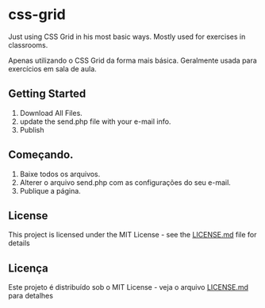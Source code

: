 # css-grid

Just using CSS Grid in his most basic ways.
Mostly used for exercises in classrooms.

Apenas utilizando o CSS Grid da forma mais básica. 
Geralmente usada para exercícios em sala de aula.

## Getting Started

1. Download All Files. 
2. update the send.php file with your e-mail info. 
3. Publish

## Começando. 

1. Baixe todos os arquivos.
2. Alterer o arquivo send.php com as configurações do seu e-mail.
3. Publique a página.

## License

This project is licensed under the MIT License - see the [LICENSE.md](LICENSE.md) file for details

## Licença 

Este projeto é distribuído sob o MIT License - veja o arquivo [LICENSE.md](LICENSE.md) para detalhes
